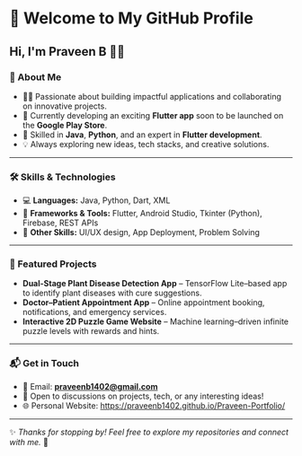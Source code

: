 # 👋 Welcome to My GitHub Profile  

## Hi, I'm **Praveen B** 👨‍💻  

### 🚀 About Me  
- 👨‍💼 Passionate about building impactful applications and collaborating on innovative projects.  
- 📱 Currently developing an exciting **Flutter app** soon to be launched on the **Google Play Store**.  
- 🌱 Skilled in **Java**, **Python**, and an expert in **Flutter development**.  
- 💡 Always exploring new ideas, tech stacks, and creative solutions.  

---

### 🛠 Skills & Technologies  
- 💻 **Languages:** Java, Python, Dart, XML  
- 📱 **Frameworks & Tools:** Flutter, Android Studio, Tkinter (Python), Firebase, REST APIs  
- 🎨 **Other Skills:** UI/UX design, App Deployment, Problem Solving  

---

### 📂 Featured Projects  
- **Dual-Stage Plant Disease Detection App** – TensorFlow Lite–based app to identify plant diseases with cure suggestions.  
- **Doctor–Patient Appointment App** – Online appointment booking,  notifications, and emergency services.  
- **Interactive 2D Puzzle Game Website** – Machine learning–driven infinite puzzle levels with rewards and hints.  

---

### 📬 Get in Touch  
- 📧 Email: **praveenb1402@gmail.com**  
- 💬 Open to discussions on projects, tech, or any interesting ideas!  
- 🌐 Personal Website: https://praveenb1402.github.io/Praveen-Portfolio/
---

✨ *Thanks for stopping by! Feel free to explore my repositories and connect with me.* 🚀 
